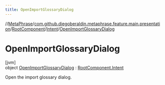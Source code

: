 ```yaml
---
title: OpenImportGlossaryDialog
---
```

//[MetaPhrase](../../../../../index.html)/[com.github.diegoberaldin.metaphrase.feature.main.presentation](../../../index.html)/[RootComponent](../../index.html)/[Intent](../index.html)/[OpenImportGlossaryDialog](index.html)



# OpenImportGlossaryDialog



[jvm]\
object [OpenImportGlossaryDialog](index.html) : [RootComponent.Intent](../index.html)

Open the import glossary dialog.


